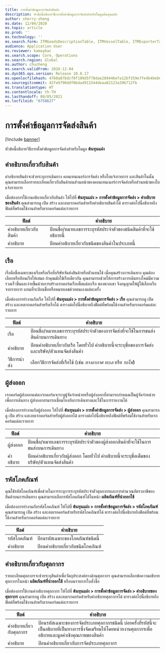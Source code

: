 ```yaml
---
title: การตั้งค่าข้อมูลการจัดส่งสินค้า
description: หัวข้อนี้อธิบายวิธีการตั้งค่าข้อมูลการจัดส่งสำหรับโมดูลต้นทุนแฝง
author: sherry-zheng
ms.date: 12/04/2020
ms.topic: article
ms.prod: ''
ms.technology: ''
ms.search.form: ITMGoodsDescriptionTable, ITMVesselTable, ITMExporterTable, ITMCommodityCodeTable, ITMCustomsDescription
audience: Application User
ms.reviewer: kamaybac
ms.search.scope: Core, Operations
ms.search.region: Global
ms.author: chuzheng
ms.search.validFrom: 2020-12-04
ms.dyn365.ops.version: Release 10.0.17
ms.openlocfilehash: 4760a87bdcf0f109d5f78dae289446efa12bf359e7fe4b4beb0a983f68d95f34
ms.sourcegitcommit: 42fe9790ddf0bdad911544deaa82123a396712fb
ms.translationtype: HT
ms.contentlocale: th-TH
ms.lasthandoff: 08/05/2021
ms.locfileid: "6758627"
---
```

# <a name="shipping-information-setup"></a>การตั้งค่าข้อมูลการจัดส่งสินค้า

[!include [banner](../../includes/banner.md)]

หัวข้อนี้อธิบายวิธีการตั้งค่าข้อมูลการจัดส่งสำหรับโมดูล **ต้นทุนแฝง**

## <a name="description-of-goods"></a><a name="description-of-goods"></a>คำอธิบายเกี่ยวกับสินค้า

คำอธิบายสินค้าจะช่วยระบุการเดินทาง คอนเทนเนอร์การจัดส่ง หรือใบแจ้งรายการ และสินค้าในนั้น คุณสามารถเลือกรายละเอียดเกี่ยวกับสินค้าบนส่วนหน้าของคอนเทนเนอร์การจัดส่งหรือส่วนหน้าของใบแจ้งรายการ

เมื่อต้องการใช้งานอธิบายเกี่ยวกับสินค้า ให้ไปที่ **ต้นทุนแฝง \> การตั้งค่าข้อมูลการจัดส่ง \> คำอธิบายของสินค้า** คุณสามารถดู เปิด สร้าง และลบเรกคอร์ดสำหรับคำอธิบายสินค้าได้ ตารางต่อไปนี้อธิบายถึงฟิลด์ที่พร้อมใช้งานสำหรับเรกคอร์ดแต่ละรายการ

| ฟิลด์ | คำอธิบาย |
|---|---|
| คำอธิบายเกี่ยวกับสินค้า | ป้อนชื่อ/หมายเลขการระบุรหัสประจำตัวของชนิดสินค้าที่จะใช้อธิบายนี้ |
| คำอธิบาย | ป้อนคำอธิบายเกี่ยวกับชนิดของสินค้าในประเภทนี้ |

## <a name="vessels"></a><a name="vessels"></a>เรือ

เรือคือชื่อเฉพาะของเรือหรือเรือที่บริษัทจัดส่งสินค้าหรือตัวแทนใช้ เมื่อคุณสร้างการเดินทาง คุณต้องเลือกหรือป้อนเรือให้เสมอ ถ้าคุณมักใช้เรือเดียวกัน คุณสามารถช่วยให้การสร้างการเดินทางใหม่มีความรวดเร็วขึ้นและง่ายขึ้นด้วยการสร้างเรกคอร์ดเรือเพื่อแต่ละเรือ ของพวกเขา จึงอนุญาตให้ผู้ใช้เลือกเรือจากรายการ แทนที่จะป้อนชื่อหรือหมายเลขด้วยตนเองแต่ละครั้ง

เมื่อต้องการทำงานกับเรือ ให้ไปที่ **ต้นทุนแฝง \> การตั้งค่าข้อมูลการจัดส่ง \> เรือ** คุณสามารถดู เปิด สร้าง และลบเรกคอร์ดสำหรับเรือได้ ตารางต่อไปนี้อธิบายถึงฟิลด์ที่พร้อมใช้งานสำหรับเรกคอร์ดแต่ละรายการ

| ฟิลด์ | คำอธิบาย |
|---|---|
| เรือ | ป้อนชื่อ/หมายเลขการระบุรหัสประจำตัวของการจัดส่งที่จะใช้ในการขนส่งสินค้าบนการเดินทาง |
| คำอธิบาย | ป้อนคำอธิบายเกี่ยวกับเรือ โดยทั่วไป คำอธิบายนี้จะระบุชื่อของการจัดส่งและบริษัท/ตัวแทนจัดส่งสินค้า |
| วิธีการนำส่ง | เลือกวิธีการจัดส่งที่เรือใช้ (เช่น _ทางอากาศ_ _ทะเล_ หรือ _รถไฟ_) |

## <a name="exporters"></a>ผู้ส่งออก

เรกคอร์ดผู้ส่งออกแต่ละเรกคอร์ดจะระบุผู้จัดจำหน่ายหรือผู้ส่งออกที่สามารถกําหนดเป็นผู้จัดจำหน่ายเพื่อการเดินทาง ผู้ส่งออกสามารถเชื่อมโยงกับการเดินทางและใช้ในการรายงานได้

เมื่อต้องการทำงานกับผู้ส่งออก ให้ไปที่ **ต้นทุนแฝง \> การตั้งค่าข้อมูลการจัดส่ง \> ผู้ส่งออก** คุณสามารถดู เปิด สร้าง และลบเรกคอร์ดสำหรับผู้ส่งออกได้ ตารางต่อไปนี้อธิบายถึงฟิลด์ที่พร้อมใช้งานสำหรับเรกคอร์ดแต่ละรายการ

| ฟิลด์ | คำอธิบาย |
|---|---|
| ผู้ส่งออก | ป้อนชื่อ/หมายเลขการระบุรหัสประจำตัวของผู้ส่งออกสินค้าที่จะใช้ในการขนส่งบนการเดินทาง |
| คำอธิบาย | ป้อนคำอธิบายเกี่ยวกับผู้ส่งออก โดยทั่วไป คำอธิบายนี้จะระบุชื่อเต็มของบริษัท/ตัวแทนจัดส่งสินค้า |

## <a name="commodity-codes"></a>รหัสโภคภัณฑ์

คุณใช้รหัสโภคภัณฑ์เพื่อช่วยในการระบุการระบุรหัสประจำตัวศุลกากรและการคํานวณอัตราภาษีของสินค้าบนการเดินทาง คุณสามารถเลือกรหัสโภคภัณฑ์ได้ในหน้า **ผลิตภัณฑ์ที่นำออกใช้**

เมื่อต้องการทำงานกับรหัสโภคภัณฑ์ ให้ไปที่ **ต้นทุนแฝง \> การตั้งค่าข้อมูลการจัดส่ง \> รหัสโภคภัณฑ์** คุณสามารถดู เปิด สร้าง และลบเรกคอร์ดสำหรับรหัสโภคภัณฑ์ได้ ตารางต่อไปนี้อธิบายถึงฟิลด์ที่พร้อมใช้งานสำหรับเรกคอร์ดแต่ละรายการ

| ฟิลด์ | คำอธิบาย |
|---|---|
| รหัสโภคภัณฑ์ | ป้อนรหัสเฉพาะของโภคภัณฑ์ชนิดนี้ |
| คำอธิบาย | ป้อนคำอธิบายเกี่ยวกับชนิดโภคภัณฑ์ |

## <a name="customs-description"></a>คำอธิบายเกี่ยวกับศุลกากร

รายละเอียดศุลกากรจะช่วยระบุสินค้าเพื่อวัตถุประสงค์ทางด้านศุลกากร คุณสามารถเลือกข้อความอธิบายศุลกากรในหน้า **ผลิตภัณฑ์ที่นำออกใช้** หรือบนรายการใบสั่งซื้อ

เมื่อต้องการใช้งานคำอธิบายศุลกากร ให้ไปที่ **ต้นทุนแฝง \> การตั้งค่าข้อมูลการจัดส่ง \> คำอธิบายของศุลกากร** คุณสามารถดู เปิด สร้าง และลบเรกคอร์ดสำหรับคำอธิบายศุลกากรได้ ตารางต่อไปนี้อธิบายถึงฟิลด์ที่พร้อมใช้งานสำหรับเรกคอร์ดแต่ละรายการ

| ฟิลด์ | คำอธิบาย |
|---|---|
| คำอธิบายเกี่ยวกับศุลกากร | ป้อนรหัสเฉพาะของการจัดประเภทศุลกากรชนิดนี้ บ่อยครั้งที่รหัสนี้จะเป็นอธิบายที่เป็นทางการซึ่งจัดเตรียมให้โดยหน่วยงานศุลกากรเพื่ออธิบายและมูลค่าเชิงคุณภาพของสินค้า |
| คำอธิบาย | ป้อนคำอธิบายเกี่ยวกับการจัดประเภทศุลกากร |
